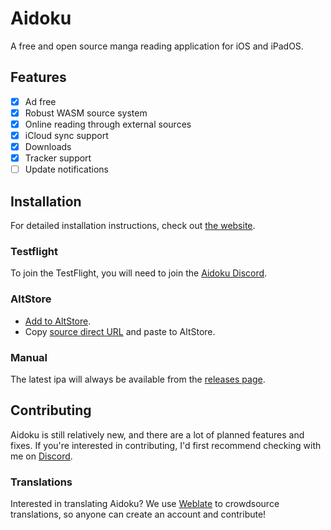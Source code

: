 # Aidoku
A free and open source manga reading application for iOS and iPadOS.

## Features
- [x] Ad free
- [x] Robust WASM source system
- [x] Online reading through external sources
- [x] iCloud sync support
- [x] Downloads
- [x] Tracker support
- [ ] Update notifications

## Installation

For detailed installation instructions, check out [the website](https://aidoku.app).

### Testflight

To join the TestFlight, you will need to join the [Aidoku Discord](https://discord.gg/9U8cC5Zk3s).

### AltStore

- [Add to AltStore](altstore://source/?url=https://raw.githubusercontent.com/Aidoku/Aidoku/altstore/apps.json).
- Copy [source direct URL](https://raw.githubusercontent.com/Aidoku/Aidoku/altstore/apps.json) and paste to AltStore.

### Manual

The latest ipa will always be available from the [releases page](https://github.com/Aidoku/Aidoku/releases).

## Contributing
Aidoku is still relatively new, and there are a lot of planned features and fixes. If you're interested in contributing, I'd first recommend checking with me on [Discord](https://discord.gg/9U8cC5Zk3s).

### Translations
Interested in translating Aidoku? We use [Weblate](https://hosted.weblate.org/engage/aidoku/) to crowdsource translations, so anyone can create an account and contribute!
